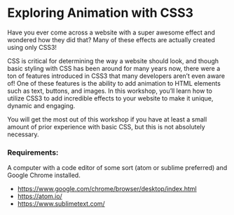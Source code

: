 # Exploring Animation with CSS3

Have you ever come across a website with a super awesome effect and wondered how they did that? Many of these effects are actually created using only CSS3!

CSS is critical for determining the way a website should look, and though basic styling with CSS has been around for many years now, there were a ton of features introduced in CSS3 that many developers aren’t even aware of! One of these features is the ability to add animation to HTML elements such as text, buttons, and images. In this workshop, you’ll learn how to utilize CSS3 to add incredible effects to your website to make it unique, dynamic and engaging.

You will get the most out of this workshop if you have at least a small amount of prior experience with basic CSS, but this is not absolutely necessary.

### Requirements:
A computer with a code editor of some sort (atom or sublime preferred) and Google Chrome installed. 

* https://www.google.com/chrome/browser/desktop/index.html
* https://atom.io/
* https://www.sublimetext.com/
